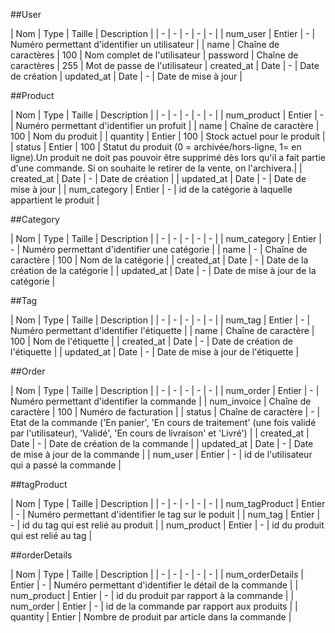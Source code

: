 ##User

| Nom | Type | Taille | Description |
| - | - | - | - | - |
| num_user | Entier | - | Numéro permettant d'identifier un utilisateur |
| name | Chaîne de caractères | 100 | Nom complet de l'utilisateur |
password | Chaîne de caractères | 255 | Mot de passe de l'utilisateur |
created_at | Date | - | Date de création |
updated_at | Date | - | Date de mise à jour |

##Product

| Nom | Type | Taille | Description |
| - | - | - | - | - |
| num_product | Entier | - | Numéro permettant d'identifier un profuit |
| name | Chaîne de caractère | 100 | Nom du produit |
| quantity | Entier | 100 | Stock actuel pour le produit |
| status | Entier | 100 | Statut du produit (0 = archivée/hors-ligne, 1= en ligne).Un produit ne doit pas pouvoir être supprimé dès lors qu'il a fait partie d'une commande. Si on souhaite le retirer de la vente, on l'archivera.|
| created_at | Date | - | Date de création |
| updated_at | Date | - | Date de mise à jour |
| num_category | Entier | - | id de la catégorie à laquelle appartient le produit | 

##Category

| Nom | Type | Taille | Description |
| - | - | - | - | - |
| num_category | Entier | - | Numéro permettant d'identifier une catégorie |
| name | - | Chaîne de caractère | 100 | Nom de la catégorie |
| created_at | Date | - | Date de la création de la catégorie | 
| updated_at | Date | - | Date de mise à jour de la catégorie | 

##Tag

| Nom | Type | Taille | Description |
| - | - | - | - | - |
| num_tag | Entier | - | Numéro permettant d'identifier l'étiquette | 
| name | Chaîne de caractère | 100 | Nom de l'étiquette |
| created_at | Date | - | Date de création de l'étiquette |
| updated_at | Date | - | Date de mise à jour de l'étiquette |

##Order

| Nom | Type | Taille | Description |
| - | - | - | - | - |
| num_order | Entier | - | Numéro permettant d'identifier la commande | 
| num_invoice | Chaîne de caractère | 100 | Numéro de facturation |
| status | Chaîne de caractère | - | Etat de la commande ('En panier', 'En cours de traitement' (une fois validé par l'utilisateur), 'Validé', 'En cours de livraison' et 'Livré') |
| created_at | Date | - | Date de création de la commande |
| updated_at | Date | - | Date de mise à jour de la commande |
| num_user | Entier | - | id de l'utilisateur qui a passé la commande |

##tagProduct

| Nom | Type | Taille | Description |
| - | - | - | - | - |
| num_tagProduct | Entier | - | Numéro permettant d'identifier le tag sur le poduit |
| num_tag | Entier | - | id du tag qui est relié au produit |
| num_product | Entier | - | id du produit qui est relié au tag |

##orderDetails

| Nom | Type | Taille | Description |
| - | - | - | - | - |
| num_orderDetails | Entier | - | Numéro permettant d'identifier le détail de la commande |
| num_product | Entier | - | id du produit par rapport à la commande |
| num_order | Entier | - | id de la commande par rapport aux produits |
| quantity | Entier | Nombre de produit par article dans la commande |